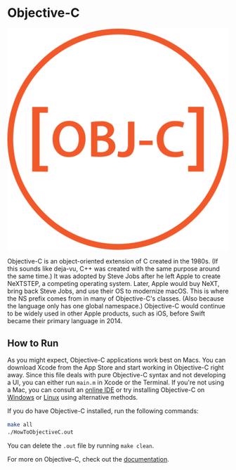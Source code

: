 # Objective-C

![Objective-C Logo](img-objc.png)

Objective-C is an object-oriented extension of C created in the 1980s. (If this sounds like deja-vu, C++ was created with the same purpose around the same time.) It was adopted by Steve Jobs after he left Apple to create NeXTSTEP, a competing operating system. Later, Apple would buy NeXT, bring back Steve Jobs, and use their OS to modernize macOS. This is where the NS prefix comes from in many of Objective-C's classes. (Also because the language only has one global namespace.) Objective-C would continue to be widely used in other Apple products, such as iOS, before Swift became their primary language in 2014.

## How to Run

As you might expect, Objective-C applications work best on Macs. You can download Xcode from the App Store and start working in Objective-C right away. Since this file deals with pure Objective-C syntax and not developing a UI, you can either run `main.m` in Xcode or the Terminal. If you're not using a Mac, you can consult an [online IDE](https://www.jdoodle.com/execute-objective-c-online) or try installing Objective-C on [Windows](https://www.gnustep.org/windows/index.html) or [Linux](https://clang.llvm.org/get_started.html) using alternative methods.

If you do have Objective-C installed, run the following commands:

```bash
make all
./HowToObjectiveC.out
```

You can delete the `.out` file by running `make clean`.

For more on Objective-C, check out the [documentation](https://developer.apple.com/library/archive/documentation/Cocoa/Conceptual/ProgrammingWithObjectiveC/Introduction/Introduction.html).
